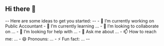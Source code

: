 ## Hi there 👋

<!--**Gabriel-Sanmartino/Gabriel-Sanmartino** is a ✨ _special_ ✨ repository because its `README.md` (this file) appears on your GitHub profile.--!>
--
Here are some ideas to get you started:
--
- 🔭 I’m currently working on Public Accountant
- 🌱 I’m currently learning ...
- 👯 I’m looking to collaborate on ...
- 🤔 I’m looking for help with ...
- 💬 Ask me about ...
- 📫 How to reach me: ...
- 😄 Pronouns: ...
- ⚡ Fun fact: ...
--
